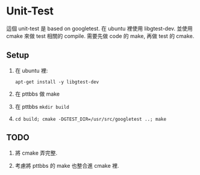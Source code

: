 Unit-Test
===========

這個 unit-test 是 based on googletest. 在 ubuntu 裡使用 libgtest-dev. 並使用 cmake 來做 test 相關的 compile. 需要先做 code 的 make, 再做 test 的 cmake.

Setup
-----
1. 在 ubuntu 裡:

    `apt-get install -y libgtest-dev`

2. 在 pttbbs 做 make

3. 在 pttbbs `mkdir build`

4. `cd build; cmake -DGTEST_DIR=/usr/src/googletest ..; make`

TODO
-----
1. 將 cmake 弄完整.

2. 考慮將 pttbbs 的 make 也整合進 cmake 裡.